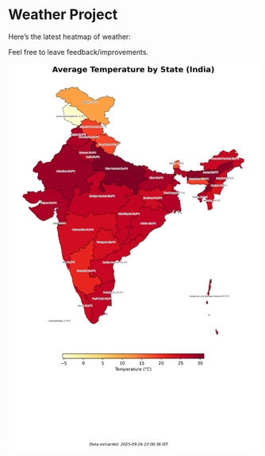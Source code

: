 # Weather Project

Here’s the latest heatmap of weather:

Feel free to leave feedback/improvements.

![India Heatmap](docs/assets/india_heatmap.png?v=D6BFAE)
